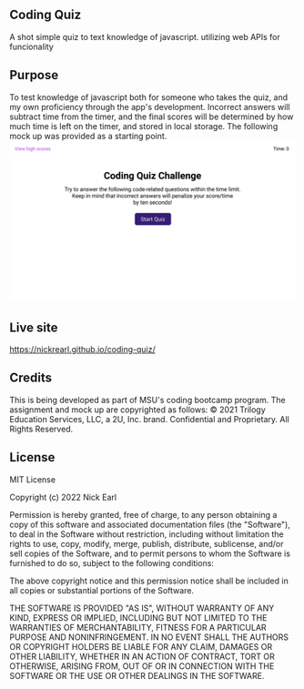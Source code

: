 ## Coding Quiz
A shot simple quiz to text knowledge of javascript. utilizing web APIs for funcionality

## Purpose
To test knowledge of javascript both for someone who takes the quiz, and my own proficiency through the app's development. Incorrect answers will subtract time from the timer, and the final scores will be determined by how much time is left on the timer, and stored in local storage. The following mock up was provided as a starting point.
![alt](./assets/images/mock-up.gif)

## Live site
https://nickrearl.github.io/coding-quiz/

## Credits
This is being developed as part of MSU's coding bootcamp program. The assignment and mock up are copyrighted as follows: © 2021 Trilogy Education Services, LLC, a 2U, Inc. brand. Confidential and Proprietary. All Rights Reserved.

## License
MIT License

Copyright (c) 2022 Nick Earl

Permission is hereby granted, free of charge, to any person obtaining a copy of this software and associated documentation files (the "Software"), to deal in the Software without restriction, including without limitation the rights to use, copy, modify, merge, publish, distribute, sublicense, and/or sell copies of the Software, and to permit persons to whom the Software is furnished to do so, subject to the following conditions:

The above copyright notice and this permission notice shall be included in all copies or substantial portions of the Software.

THE SOFTWARE IS PROVIDED "AS IS", WITHOUT WARRANTY OF ANY KIND, EXPRESS OR IMPLIED, INCLUDING BUT NOT LIMITED TO THE WARRANTIES OF MERCHANTABILITY, FITNESS FOR A PARTICULAR PURPOSE AND NONINFRINGEMENT. IN NO EVENT SHALL THE AUTHORS OR COPYRIGHT HOLDERS BE LIABLE FOR ANY CLAIM, DAMAGES OR OTHER LIABILITY, WHETHER IN AN ACTION OF CONTRACT, TORT OR OTHERWISE, ARISING FROM, OUT OF OR IN CONNECTION WITH THE SOFTWARE OR THE USE OR OTHER DEALINGS IN THE SOFTWARE.
